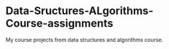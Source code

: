 # Data-Sructures-ALgorithms-Course-assignments
My course projects from data structures and algorithms course.

